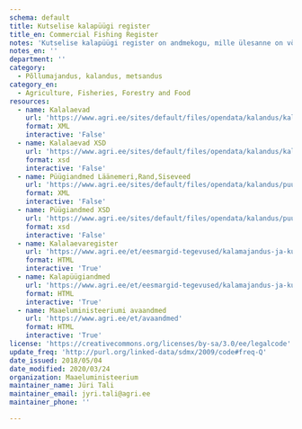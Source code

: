 ```yaml
---
schema: default
title: Kutselise kalapüügi register
title_en: Commercial Fishing Register
notes: 'Kutselise kalapüügi register on andmekogu, mille ülesanne on võimaldada kutselise kalapüügiga tegelevate isikute, nende tegevuse ja kalalaevade üle arvestuse pidamist ning järelevalve teostamist.'
notes_en: ''
department: ''
category:
  - Põllumajandus, kalandus, metsandus
category_en:
  - Agriculture, Fisheries, Forestry and Food
resources:
  - name: Kalalaevad
    url: 'https://www.agri.ee/sites/default/files/opendata/kalandus/kalalaevad.xml'
    format: XML
    interactive: 'False'
  - name: Kalalaevad XSD
    url: 'https://www.agri.ee/sites/default/files/opendata/kalandus/kalalaevad.xsd'
    format: xsd
    interactive: 'False'
  - name: Püügiandmed Läänemeri,Rand,Siseveed
    url: 'https://www.agri.ee/sites/default/files/opendata/kalandus/puugiandmed.xml'
    format: XML
    interactive: 'False'
  - name: Püügiandmed XSD
    url: 'https://www.agri.ee/sites/default/files/opendata/kalandus/puugiandmed.xsd'
    format: xsd
    interactive: 'False'
  - name: Kalalaevaregister
    url: 'https://www.agri.ee/et/eesmargid-tegevused/kalamajandus-ja-kutseline-kalapuuk/kalalaevaregister'
    format: HTML
    interactive: 'True'
  - name: Kalapüügiandmed
    url: 'https://www.agri.ee/et/eesmargid-tegevused/kalamajandus-ja-kutseline-kalapuuk/puugiandmed'
    format: HTML
    interactive: 'True'
  - name: Maaeluministeeriumi avaandmed
    url: 'https://www.agri.ee/et/avaandmed'
    format: HTML
    interactive: 'True'
license: 'https://creativecommons.org/licenses/by-sa/3.0/ee/legalcode'
update_freq: 'http://purl.org/linked-data/sdmx/2009/code#freq-Q'
date_issued: 2018/05/04
date_modified: 2020/03/24
organization: Maaeluministeerium
maintainer_name: Jüri Tali
maintainer_email: jyri.tali@agri.ee
maintainer_phone: ''

---
```

